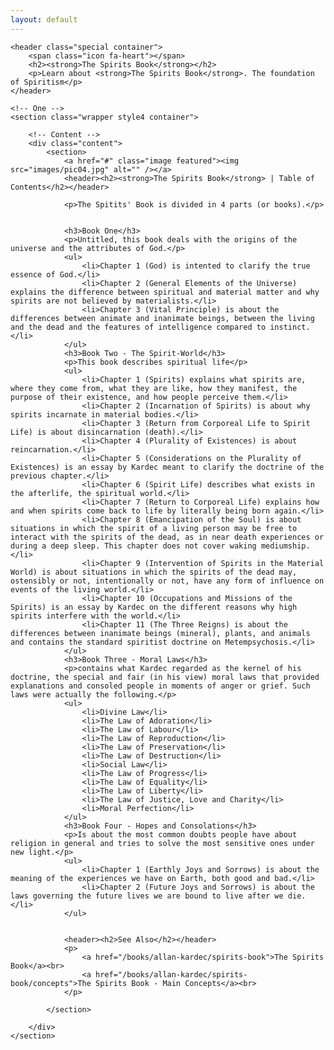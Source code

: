 ```yaml
---
layout: default
---
```


<!-- Main -->
<article id="main">

	<header class="special container">
		<span class="icon fa-heart"></span>
		<h2><strong>The Spirits Book</strong></h2>
		<p>Learn about <strong>The Spirits Book</strong>. The foundation of Spiritism</p>
	</header>

	<!-- One -->
	<section class="wrapper style4 container">

		<!-- Content -->
		<div class="content">
			<section>
				<a href="#" class="image featured"><img src="images/pic04.jpg" alt="" /></a>
				<header><h2><strong>The Spirits Book</strong> | Table of Contents</h2></header>

				<p>The Spitits' Book is divided in 4 parts (or books).</p>
				

				<h3>Book One</h3>
				<p>Untitled, this book deals with the origins of the universe and the attributes of God.</p>
				<ul>
					<li>Chapter 1 (God) is intented to clarify the true essence of God.</li>
					<li>Chapter 2 (General Elements of the Universe) explains the difference between spiritual and material matter and why spirits are not believed by materialists.</li>
					<li>Chapter 3 (Vital Principle) is about the differences between animate and inanimate beings, between the living and the dead and the features of intelligence compared to instinct.</li>
				</ul>
				<h3>Book Two - The Spirit-World</h3>
				<p>This book describes spiritual life</p>
				<ul>
					<li>Chapter 1 (Spirits) explains what spirits are, where they come from, what they are like, how they manifest, the purpose of their existence, and how people perceive them.</li>
					<li>Chapter 2 (Incarnation of Spirits) is about why spirits incarnate in material bodies.</li>
					<li>Chapter 3 (Return from Corporeal Life to Spirit Life) is about disincarnation (death).</li>
					<li>Chapter 4 (Plurality of Existences) is about reincarnation.</li>
					<li>Chapter 5 (Considerations on the Plurality of Existences) is an essay by Kardec meant to clarify the doctrine of the previous chapter.</li>
					<li>Chapter 6 (Spirit Life) describes what exists in the afterlife, the spiritual world.</li>
					<li>Chapter 7 (Return to Corporeal Life) explains how and when spirits come back to life by literally being born again.</li>
					<li>Chapter 8 (Emancipation of the Soul) is about situations in which the spirit of a living person may be free to interact with the spirits of the dead, as in near death experiences or during a deep sleep. This chapter does not cover waking mediumship.</li>
					<li>Chapter 9 (Intervention of Spirits in the Material World) is about situations in which the spirits of the dead may, ostensibly or not, intentionally or not, have any form of influence on events of the living world.</li>
					<li>Chapter 10 (Occupations and Missions of the Spirits) is an essay by Kardec on the different reasons why high spirits interfere with the world.</li>
					<li>Chapter 11 (The Three Reigns) is about the differences between inanimate beings (mineral), plants, and animals and contains the standard spiritist doctrine on Metempsychosis.</li>
				</ul>
				<h3>Book Three - Moral Laws</h3>
				<p>contains what Kardec regarded as the kernel of his doctrine, the special and fair (in his view) moral laws that provided explanations and consoled people in moments of anger or grief. Such laws were actually the following.</p>
				<ul>
					<li>Divine Law</li>
					<li>The Law of Adoration</li>
					<li>The Law of Labour</li>
					<li>The Law of Reproduction</li>
					<li>The Law of Preservation</li>
					<li>The Law of Destruction</li>
					<li>Social Law</li>
					<li>The Law of Progress</li>
					<li>The Law of Equality</li>
					<li>The Law of Liberty</li>
					<li>The Law of Justice, Love and Charity</li>
					<li>Moral Perfection</li>
				</ul>
				<h3>Book Four - Hopes and Consolations</h3>
				<p>Is about the most common doubts people have about religion in general and tries to solve the most sensitive ones under new light.</p>
				<ul>
					<li>Chapter 1 (Earthly Joys and Sorrows) is about the meaning of the experiences we have on Earth, both good and bad.</li>
					<li>Chapter 2 (Future Joys and Sorrows) is about the laws governing the future lives we are bound to live after we die.</li>
				</ul>
			
				
				<header><h2>See Also</h2></header>
				<p>
					<a href="/books/allan-kardec/spirits-book">The Spirits Book</a><br>
					<a href="/books/allan-kardec/spirits-book/concepts">The Spirits Book - Main Concepts</a><br>
				</p>

			</section>

		</div>		
	</section>

</article>
